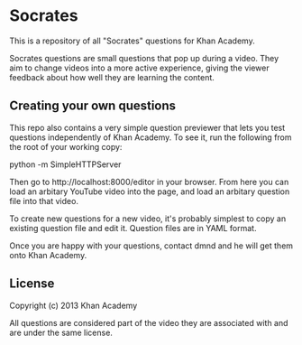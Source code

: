 # Socrates

This is a repository of all "Socrates" questions for Khan Academy.

Socrates questions are small questions that pop up during a video. They aim to
change videos into a more active experience, giving the viewer feedback about
how well they are learning the content.

## Creating your own questions

This repo also contains a very simple question previewer that lets you test
questions independently of Khan Academy. To see it, run the following from the
root of your working copy:

  python -m SimpleHTTPServer

Then go to http://localhost:8000/editor in your browser. From here you can load
an arbitary YouTube video into the page, and load an arbitary question file
into that video.

To create new questions for a new video, it's probably simplest to copy an
existing question file and edit it. Question files are in YAML format.

Once you are happy with your questions, contact dmnd and he will get them onto
Khan Academy.

## License

Copyright (c) 2013 Khan Academy

All questions are considered part of the video they are associated with and are
under the same license.
